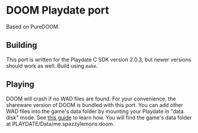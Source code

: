 # DOOM Playdate port

Based on PureDOOM.

## Building

This port is written for the Playdate C SDK version 2.0.3, but newer versions
should work as well. Build using `make`.

## Playing

DOOM will crash if no WAD files are found. For your convenience, the shareware
version of DOOM is bundled with this port. You can add other WAD files into the
game's data folder by mounting your Playdate in "data disk" mode. See
[this guide](https://help.play.date/games/sideloading/#data-disk-mode)
to learn how. You will find the game's data folder at
PLAYDATE/Data/me.spazzylemons.doom.
